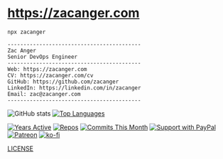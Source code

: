 # <https://zacanger.com>

`npx zacanger`

```
------------------------------------------
Zac Anger
Senior DevOps Engineer
------------------------------------------
Web: https://zacanger.com
CV: https://zacanger.com/cv
GitHub: https://github.com/zacanger
LinkedIn: https://linkedin.com/in/zacanger
Email: zac@zacanger.com
------------------------------------------
```

![GitHub stats](https://github-readme-stats.vercel.app/api?username=zacanger&show_icons=true&theme=gruvbox) [![Top Languages](https://github-readme-stats.vercel.app/api/top-langs/?username=zacanger&layout=compact&theme=gruvbox&hide=html)](https://github.com/anuraghazra/github-readme-stats)

[![Years Active](https://badges.pufler.dev/years/zacanger)](https://badges.pufler.dev) [![Repos](https://badges.pufler.dev/repos/zacanger)](https://badges.pufler.dev) [![Commits This Month](https://badges.pufler.dev/commits/monthly/zacanger)](https://badges.pufler.dev) [![Support with PayPal](https://img.shields.io/badge/paypal-donate-yellow.png)](https://paypal.me/zacanger) [![Patreon](https://img.shields.io/badge/patreon-donate-yellow.svg)](https://www.patreon.com/zacanger) [![ko-fi](https://img.shields.io/badge/donate-KoFi-yellow.svg)](https://ko-fi.com/U7U2110VB)

[LICENSE](./LICENSE.md)

